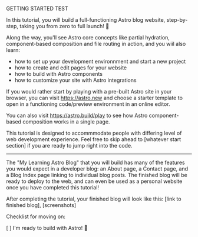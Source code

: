 GETTING STARTED TEST

In this tutorial, you will build a full-functioning Astro blog website, step-by-step, taking you from zero to full launch! :rocket:

Along the way, you'll see Astro core concepts like partial hydration, component-based composition and file routing in action, and you wiil also learn:
- how to set up your development environnment and start a new project
- how to create and edit pages for your website
- how to build with Astro components
- how to customize your site with Astro integrations

If you would rather start by playing with a pre-built Astro site in your browser, you can visit https://astro.new and choose a starter template to open in a functioning code/preview environment in an online editor.

You can also visit https://astro.build/play to see how Astro component-based composition works in a single page.

This tutorial is designed to accommmodate people with differing level of web development experience. Feel free to skip ahead to [whatever start section] if you are ready to jump right into the code.

-------
The "My Learning Astro Blog" that you will build has many of the features you would expect in a developer blog: an About page, a Contact page, and a Blog Index page linking to individual blog posts. The finished blog will be ready to deploy to the web, and can even be used as a personal website once you have completed this tutorial!

After completing the tutorial, your finished blog will look like this: [link to finished blog], [screenshots]

Checklist for moving on:

[ ] I'm ready to build with Astro! :rocket:


